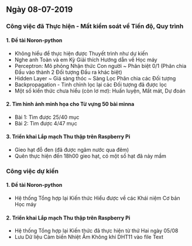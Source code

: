 ## Ngày 08-07-2019

### Công việc đã Thực hiện - Mất kiểm soát về Tiến độ, Quy trình

#### 1. Đề tài Noron-python

- Không hiểu để thực hiện được Thuyết trình như dự kiến
- Nghe anh Toàn và em Kỳ Giải thích Hướng dẫn về Học máy
 - Perceptron: Mô phỏng Nhận thức Con người ~ Phân biệt 0/1 (Phân chia Đầu vào thành 2 Đối tượng Đầu ra khác biệt)
 - Hidden Layer ~ Giá sàng thóc ~ Sàng Lọc Phân chia các Đối tượng
 - Backpropagation - Tinh chỉnh lọc lại các Đối tượng đã được lọc
 - Một số kiến thức chưa hiểu (còn lơ mơ): Huấn luyện, Mất mát, Dự đoán

#### 2. Tìm hình ảnh minh họa cho Từ vựng 50 bài minna

- Bài 1: Tìm được 25/40 mục
- Bài 2: Tìm được 4/47 mục

#### 3. Triển khai Lắp mạch Thu thập trên Raspberry Pi

- Gieo hạt đỗ đen (đã được ngâm nước qua đêm)
- Quên thực hiện đến 18h00 gieo hạt, có một số hạt đã nảy mầm

### Công việc dự kiến

#### 1. Đề tài Noron-python

- Hệ thống Tổng hợp lại Kiến thức Hiểu được về các Khái niệm Cơ bản Học máy

#### 2. Triển khai Lắp mạch Thu thập trên Raspberry Pi

- Hệ thống Tổng hợp lại Kiến thức đã thực hiện từ thứ Hai ngày 05/08
- Lưu Dữ liệu Cảm biến Nhiệt Ẩm Không khí DHT11 vào file Text

